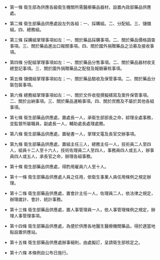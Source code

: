 * 第一條 衛生部為供應各級衛生機關所需醫療藥品器材，設置內政部藥品供應處。

* 第二條 衛生部藥品供應處設左列各組：一、採購組。二、分配組。三、儲備組。四、總務組。

* 第三條 採購組掌理事項如左：一、關於藥品採購事項。二、關於藥品價格調查事項。三、關於藥品進出口報關事項。四、關於國外捐贈藥品之洽募及接收事項。

* 第四條 分配組掌理事項如左：一、關於藥品分售事項。二、關於藥品器材收支總登記事項。三、關於國外捐贈藥品之配發及報銷審核事項。

* 第五條 儲備組掌理事項如左；一、關於藥品驗收及保管事項。二、關於藥品分裝包裝事項。

* 第六條 總務組掌理事項如左：一、關於文件收發撰擬繕寫及案件保管事項。二、關於出納事項。三、關於藥品運輸事項。四、關於庶務及不屬於其他各組事項。

* 第七條 衛生部藥品供應處，置處長一人，承衛生部部長之命，綜理全處事務，並監督所屬職員，副處長一人，輔助處長處理處務。

* 第八條 衛生部藥品供應處，置秘書一人，掌理文電及長官交辦事項。

* 第九條 衛生部藥品供應處，置組主任三人，總務主任一人，技術員二人至四人，組員十二人至十六人，技術佐理員二人至四人，事務員四人或五人，辦事員四人或五人，承長官之命，辦理各組事務。

* 第十條 衛生部藥品供應處，得酌用雇員六人至十人。

* 第十一條 衛生部藥品供應處人員之任用，依衛生事業人員任用條例之規定辦理。

* 第十二條 衛生部藥品供應處，置會計主任一人，佐理員二人，依法律之規定，辦理歲計、會計、統計事務。

* 第十三條 衛生部藥品供應處，置人事管理員一人，依人事管理條例之規定，辦理人事管理事項。

* 第十四條 衛生部藥品供應處，為便於供應各地醫生醫療機關藥品，得於適當地點設置供應站。

* 第十五條 衛生部藥品供應處辦事細則，由處擬訂，呈請衛生部核定之。

* 第十六條 本條例自公布日施行。

